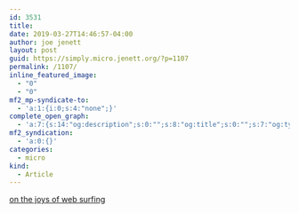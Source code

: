 ```yaml
---
id: 3531
title: 
date: 2019-03-27T14:46:57-04:00
author: joe jenett
layout: post
guid: https://simply.micro.jenett.org/?p=1107
permalink: /1107/
inline_featured_image:
  - "0"
  - "0"
mf2_mp-syndicate-to:
  - 'a:1:{i:0;s:4:"none";}'
complete_open_graph:
  - 'a:7:{s:14:"og:description";s:0:"";s:8:"og:title";s:0:"";s:7:"og:type";s:0:"";s:12:"twitter:card";s:7:"summary";s:15:"twitter:creator";s:0:"";s:19:"twitter:description";s:0:"";s:8:"og:image";s:0:"";}'
mf2_syndication:
  - 'a:0:{}'
categories:
  - micro
kind:
  - Article
---
```

[on the joys of web surfing](https://iwebthings.jenett.org/on-the-joys-of-web-surfing/ "on the joys of web surfing")